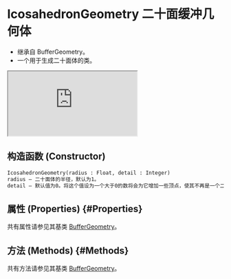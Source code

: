 # IcosahedronGeometry 二十面缓冲几何体

- 继承自 BufferGeometry。
- 一个用于生成二十面体的类。

<iframe id="scene" src="https://threejs.org/docs/scenes/geometry-browser.html#IcosahedronGeometry"></iframe>

## 构造函数 (Constructor)

```md
IcosahedronGeometry(radius : Float, detail : Integer)
radius — 二十面体的半径，默认为1。
detail — 默认值为0。将这个值设为一个大于0的数将会为它增加一些顶点，使其不再是一个二十面体。当这个值大于1的时候，实际上它将变成一个球体。
```

## 属性 (Properties) {#Properties}

共有属性请参见其基类 [BufferGeometry](../core/BufferGeometry#Properties)。


## 方法 (Methods) {#Methods}

共有方法请参见其基类 [BufferGeometry](../core/BufferGeometry#Methods)。